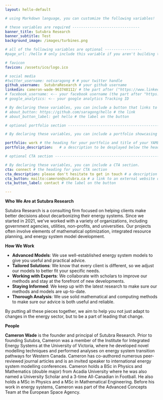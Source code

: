 ```yaml
---
layout: hello-default

# using Markdown language, you can customize the following variables!

# these variables are required -------------------------------
banner_title: Sutubra Research
banner_subtitle: Test
background_image: /images/turbines.png

# all of the following variables are optional -----------------
#page_url: /hello # only include this variable if you aren't building the page to your primary domain

# favicon
favicon: /assets/ico/logo.ico

# social media
#twitter_username: notsaragong # # your twitter handle
github_username:  SutubraResearch # your github username
linkedin: cameron-wade-963748112/ # the part after ("https://www.linkedin.com/in/...")
# facebook_username: <-- your facebook username (the part after "https://www.facebook.com/...")
# google_analytics: <-- your google analytics Tracking ID

# By declaring these variables, you can include a button that links to an external website or to media.
# about_button: https://github.com/saragong/hello # the link
# about_button_label: get hello # the label on the button

# optional portfolio section ------------------------------------------

# By declaring these variables, you can include a portfolio showcasing your work and organize your portfolio's items into a custom layout, all without adding any CSS. In addition, you must 1) create an HTML file in the_includes folder for each project with the text you'd like to display, and 2) create a YAML file in the _data folder describing the order in which each project should be shown and categorized. See `/includes/example.html` and `/_data/work.yml` for examples.

portfolio: work # the heading for your portfolio and title of your YAML file
portfolio_description:   # a description to be desplayed below the heading and above the content

# optional CTA section --------------------------------------------------

# By declaring these variables, you can include a CTA section.
cta: connect # the heading for your CTA section
cta_description: please don't hesitate to get in touch # a description to be desplayed below the heading and above the content
cta_button: mailto:cameron@sutubra.ca # a link to an external website or to media
cta_button_label: contact # the label on the button

---			
```

[//]: # (write a bit about yourself here)

**Who We Are at Sutubra Research**

Sutubra Research is a consulting firm focused on helping clients make better decisions about decarbonizing their energy systems. Since we started in 2021, we've worked with a variety of organizations, including government agencies, utilities, non-profits, and universities. Our projects often involve elements of mathematical optimization, integrated resource planning, and energy system model development.

**How We Work**

- **Advanced Models**: We use well-established energy system models to give you useful and practical advice.
- **Tailored Solutions**: We know that every client is different, so we adjust our models to better fit your specific needs.
- **Working with Experts**: We collaborate with scholars to improve our methods and stay at the forefront of new developments.
- **Staying Informed**: We keep up with the latest research to make sure our methods and models are up-to-date.
- **Thorough Analysis**: We use solid mathematical and computing methods to make sure our advice is both useful and reliable.

By putting all these pieces together, we aim to help you not just adapt to changes in the energy sector, but to be a part of leading that change.


**People**

**Cameron Wade** is the founder and principal of Sutubra Research. Prior to founding Sutubra, Cameron was a member of the Institute for Integrated Energy Systems at the University of Victoria, where he developed novel modelling techniques and performed analyses on energy system transition pathways for Western Canada. Cameron has co-authored numerous peer-reviewed journal articles and is an invited speaker to international energy system modelling conferences. Cameron holds a BSc in Physics and Mathematics (double major) from Acadia University where he was also named a University Scholar and a 3-time All-Canadian in Football. He also holds a MSc in Physics and a MSc in Mathematical Engineering. Before his work in energy systems, Cameron was part of the Advanced Concepts Team at the European Space Agency.
